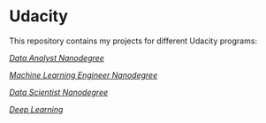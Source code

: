 # Udacity

This repository contains my projects for different Udacity programs:

[*Data Analyst Nanodegree*](https://www.udacity.com/course/data-analyst-nanodegree--nd002)

[*Machine Learning Engineer Nanodegree*](https://www.udacity.com/course/machine-learning-engineer-nanodegree--nd009t)

[*Data Scientist Nanodegree*](https://www.udacity.com/course/data-scientist-nanodegree--nd025)

[*Deep Learning*](https://www.udacity.com/course/deep-learning-nanodegree--nd101)
